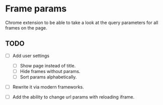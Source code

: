 # Frame params
Chrome extension to be able to take a look at the query parameters for all frames on the page.

## TODO
- [ ] Add user settings
  - [ ] Show page instead of title.
  - [ ] Hide frames without params.
  - [ ] Sort params alphabetically.
  
- [ ] Rewrite it via modern frameworks.

- [ ] Add the ability to change url params with reloading iframe.
